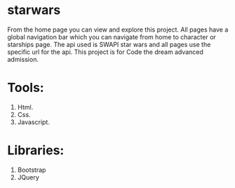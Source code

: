 # starwars
From the home page you can view and explore this project. 
All pages have a global navigation bar which you can navigate from home to character or starships page. 
The api used is SWAPI star wars and all pages use the specific url for the api.
This project is for Code the dream advanced admission.
# Tools:
1) Html.
2) Css.
3) Javascript.
# Libraries:
1) Bootstrap 
2) JQuery
